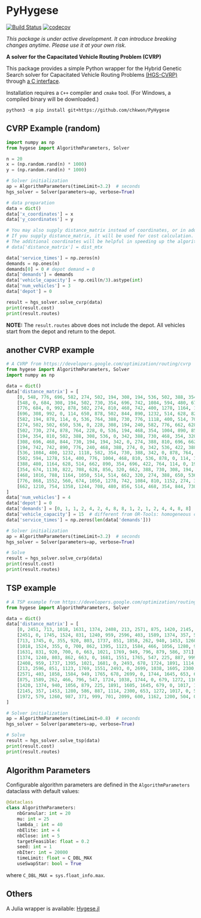 # PyHygese

[![Build Status](https://github.com/chkwon/PyHygese/workflows/CI/badge.svg?branch=master)](https://github.com/chkwon/PyHygese/actions/workflows/ci.yml?query=workflow%3ACI)
[![codecov](https://codecov.io/gh/chkwon/PyHygese/branch/master/graph/badge.svg)](https://codecov.io/gh/chkwon/PyHygese)

*This package is under active development. It can introduce breaking changes anytime. Please use it at your own risk.*

**A solver for the Capacitated Vehicle Routing Problem (CVRP)**

This package provides a simple Python wrapper for the Hybrid Genetic Search solver for Capacitated Vehicle Routing Problems [(HGS-CVRP)](https://github.com/vidalt/HGS-CVRP) through [a C interface](https://github.com/chkwon/HGS-CVRP).

Installation requires a `C++` compiler and `cmake` tool. (For Windows, a compiled binary will be downloaded.)

```
python3 -m pip install git+https://github.com/chkwon/PyHygese
```


## CVRP Example (random)
```python
import numpy as np 
from hygese import AlgorithmParameters, Solver

n = 20
x = (np.random.rand(n) * 1000)
y = (np.random.rand(n) * 1000)

# Solver initialization
ap = AlgorithmParameters(timeLimit=3.2)  # seconds
hgs_solver = Solver(parameters=ap, verbose=True)

# data preparation
data = dict()
data['x_coordinates'] = x
data['y_coordinates'] = y

# You may also supply distance_matrix instead of coordinates, or in addition to coordinates
# If you supply distance_matrix, it will be used for cost calculation.
# The additional coordinates will be helpful in speeding up the algorithm.
# data['distance_matrix'] = dist_mtx

data['service_times'] = np.zeros(n)
demands = np.ones(n)
demands[0] = 0 # depot demand = 0
data['demands'] = demands
data['vehicle_capacity'] = np.ceil(n/3).astype(int)
data['num_vehicles'] = 3
data['depot'] = 0

result = hgs_solver.solve_cvrp(data)
print(result.cost)
print(result.routes)

```

**NOTE:** The `result.routes` above does not include the depot. All vehicles start from the depot and return to the depot.


## another CVRP example

```python
# A CVRP from https://developers.google.com/optimization/routing/cvrp
from hygese import AlgorithmParameters, Solver
import numpy as np 

data = dict()
data['distance_matrix'] = [
    [0, 548, 776, 696, 582, 274, 502, 194, 308, 194, 536, 502, 388, 354, 468, 776, 662],
    [548, 0, 684, 308, 194, 502, 730, 354, 696, 742, 1084, 594, 480, 674, 1016, 868, 1210],
    [776, 684, 0, 992, 878, 502, 274, 810, 468, 742, 400, 1278, 1164, 1130, 788, 1552, 754],
    [696, 308, 992, 0, 114, 650, 878, 502, 844, 890, 1232, 514, 628, 822, 1164, 560, 1358],
    [582, 194, 878, 114, 0, 536, 764, 388, 730, 776, 1118, 400, 514, 708, 1050, 674, 1244],
    [274, 502, 502, 650, 536, 0, 228, 308, 194, 240, 582, 776, 662, 628, 514, 1050, 708],
    [502, 730, 274, 878, 764, 228, 0, 536, 194, 468, 354, 1004, 890, 856, 514, 1278, 480],
    [194, 354, 810, 502, 388, 308, 536, 0, 342, 388, 730, 468, 354, 320, 662, 742, 856],
    [308, 696, 468, 844, 730, 194, 194, 342, 0, 274, 388, 810, 696, 662, 320, 1084, 514],
    [194, 742, 742, 890, 776, 240, 468, 388, 274, 0, 342, 536, 422, 388, 274, 810, 468],
    [536, 1084, 400, 1232, 1118, 582, 354, 730, 388, 342, 0, 878, 764, 730, 388, 1152, 354],
    [502, 594, 1278, 514, 400, 776, 1004, 468, 810, 536, 878, 0, 114, 308, 650, 274, 844],
    [388, 480, 1164, 628, 514, 662, 890, 354, 696, 422, 764, 114, 0, 194, 536, 388, 730],
    [354, 674, 1130, 822, 708, 628, 856, 320, 662, 388, 730, 308, 194, 0, 342, 422, 536],
    [468, 1016, 788, 1164, 1050, 514, 514, 662, 320, 274, 388, 650, 536, 342, 0, 764, 194],
    [776, 868, 1552, 560, 674, 1050, 1278, 742, 1084, 810, 1152, 274, 388, 422, 764, 0, 798],
    [662, 1210, 754, 1358, 1244, 708, 480, 856, 514, 468, 354, 844, 730, 536, 194, 798, 0]
]
data['num_vehicles'] = 4
data['depot'] = 0
data['demands'] = [0, 1, 1, 2, 4, 2, 4, 8, 8, 1, 2, 1, 2, 4, 4, 8, 8]
data['vehicle_capacity'] = 15  # different from OR-Tools: homogeneous capacity
data['service_times'] = np.zeros(len(data['demands']))

# Solver initialization
ap = AlgorithmParameters(timeLimit=3.2)  # seconds
hgs_solver = Solver(parameters=ap, verbose=True)

# Solve
result = hgs_solver.solve_cvrp(data)
print(result.cost)
print(result.routes)
```


## TSP example

```python
# A TSP example from https://developers.google.com/optimization/routing/tsp
from hygese import AlgorithmParameters, Solver

data = dict()
data['distance_matrix'] = [
    [0, 2451, 713, 1018, 1631, 1374, 2408, 213, 2571, 875, 1420, 2145, 1972],
    [2451, 0, 1745, 1524, 831, 1240, 959, 2596, 403, 1589, 1374, 357, 579],
    [713, 1745, 0, 355, 920, 803, 1737, 851, 1858, 262, 940, 1453, 1260],
    [1018, 1524, 355, 0, 700, 862, 1395, 1123, 1584, 466, 1056, 1280, 987],
    [1631, 831, 920, 700, 0, 663, 1021, 1769, 949, 796, 879, 586, 371],
    [1374, 1240, 803, 862, 663, 0, 1681, 1551, 1765, 547, 225, 887, 999],
    [2408, 959, 1737, 1395, 1021, 1681, 0, 2493, 678, 1724, 1891, 1114, 701],
    [213, 2596, 851, 1123, 1769, 1551, 2493, 0, 2699, 1038, 1605, 2300, 2099],
    [2571, 403, 1858, 1584, 949, 1765, 678, 2699, 0, 1744, 1645, 653, 600],
    [875, 1589, 262, 466, 796, 547, 1724, 1038, 1744, 0, 679, 1272, 1162],
    [1420, 1374, 940, 1056, 879, 225, 1891, 1605, 1645, 679, 0, 1017, 1200],
    [2145, 357, 1453, 1280, 586, 887, 1114, 2300, 653, 1272, 1017, 0, 504],
    [1972, 579, 1260, 987, 371, 999, 701, 2099, 600, 1162, 1200, 504, 0],
] 

# Solver initialization
ap = AlgorithmParameters(timeLimit=0.8)  # seconds
hgs_solver = Solver(parameters=ap, verbose=True)

# Solve
result = hgs_solver.solve_tsp(data)
print(result.cost)
print(result.routes)
```

## Algorithm Parameters
Configurable algorithm parameters are defined in the `AlgorithmParameters` dataclass with default values:
```python
@dataclass
class AlgorithmParameters:
    nbGranular: int = 20
    mu: int = 25
    lambda_: int = 40
    nbElite: int = 4
    nbClose: int = 5
    targetFeasible: float = 0.2
    seed: int = 1
    nbIter: int = 20000
    timeLimit: float = C_DBL_MAX 
    useSwapStar: bool = True
```
where `C_DBL_MAX = sys.float_info.max`.

## Others
A Julia wrapper is available: [Hygese.jl](https://github.com/chkwon/Hygese.jl)

